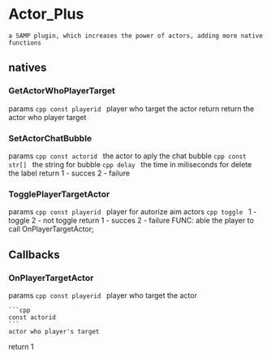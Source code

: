 # Actor_Plus
	a SAMP plugin, which increases the power of actors, adding more native functions

## natives

### GetActorWhoPlayerTarget
params
    ```cpp
    const playerid
    ```
    player who target the actor
return 
    return the actor who player target

### SetActorChatBubble
params
    ```cpp
    const actorid
    ```
    the actor to aply the chat bubble
    ```cpp
    const str[]
    ```
    the string for bubble
    ```cpp
    delay
    ```
    the time in miliseconds for delete the label
return
    1 - succes
    2 - failure

### TogglePlayerTargetActor
params
    ```cpp
    const playerid
    ```
    player for autorize aim actors
    ```cpp
    toggle
    ```
    1 - toggle
    2 - not toggle
return
    1 - succes
    2 - failure
FUNC:
    able the player to call OnPlayerTargetActor;

## Callbacks

### OnPlayerTargetActor
params
    ```cpp
    const playerid
    ```
    player who target the actor

    ```cpp
    const actorid
    ```
    actor who player's target
return
    1


